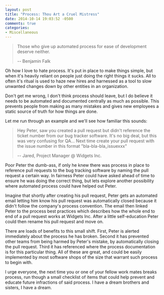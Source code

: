 ```yaml
---
layout: post
title: "Process: Thou Art a Cruel Mistress"
date: 2014-10-14 19:03:52 -0500
comments: true
categories: 
- Miscellaneous
---
```

> Those who give up automated process for ease of development deserve neither.
>
> -- Benjamin Falk

Oh how I love to hate process.  It's put in place to make things simple, but
when it's heavily reliant on people just doing the right things it sucks.  All
to often it's ritual is used to haze new hires and harnessed as a tool to slow
unwanted changes down by other entities in an organization.

<!-- more -->

Don't get me wrong, I don't think process should leave, but I do believe it
needs to be automated and documented centrally as much as possible.  This
prevents people from making as many mistakes and gives new employees a static
source of truth for how things are done.

Let me run through an example and we'll see how familiar this sounds:

> Hey Peter, saw you created a pull request but didn't reference the ticket
> number from our bug tracker software.  It's no big deal, but this was very
> confusing for QA... Next time create your pull request with the issue number
> in this format "bla-bla-bla_issuexxx"
>
> -- Jared, Project Manager @ Widgets Inc.

Poor Peter the dumb-ass, if only he knew there was process in place to reference
pull requests to the bug tracking software by naming the pull request a certain
way.  In fairness Peter could have asked ahead of time to ensure he was doing
the correct thing, but lets explore another possibility where automated process
could have helped out Peter.

Imagine that shortly after creating his pull request, Peter gets an automated
email letting him know his pull request was automatically closed because it
didn't follow the company's process convention.  The email then linked Peter to
the process best practices which describes how the whole end to end of a pull
request works at Widgets Inc.  After a little self-education Peter could then
rename his pull request and move on.

There are loads of benefits to this small shift.  First, Peter is alerted
immediately about the process he has broken.  Second it has prevented other
teams from being harmed by Peter's mistake, by automatically closing the pull
request.  Third it has referenced where the process documentation is for this
particular thing.  All of these are great, and could be easily implemented by
most software shops of the size that warrant such process to begin with.

I urge everyone, the next time you or one of your fellow work mates breaks
process, run though a small checklist of items that could help prevent
and educate future infractions of said process.  I have a dream brothers and
sisters, I have a dream.
